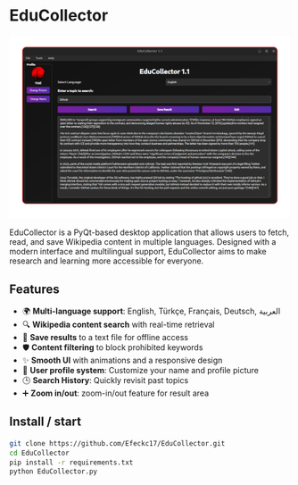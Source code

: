 # EduCollector

![EduCollector Logo](EduCollector.png)

EduCollector is a PyQt-based desktop application that allows users to fetch, read, and save Wikipedia content in multiple languages. Designed with a modern interface and multilingual support, EduCollector aims to make research and learning more accessible for everyone.

## Features
- 🌍 **Multi-language support**: English, Türkçe, Français, Deutsch, العربية
- 🔍 **Wikipedia content search** with real-time retrieval
- 💾 **Save results** to a text file for offline access
- 🛡️ **Content filtering** to block prohibited keywords
- ✨ **Smooth UI** with animations and a responsive design
- 👤 **User profile system**: Customize your name and profile picture
- 🕒 **Search History**: Quickly revisit past topics
- ➕ **Zoom in/out**: zoom-in/out feature for result area  
## Install / start 
   ```bash
   git clone https://github.com/Efeckc17/EduCollector.git
   cd EduCollector
   pip install -r requirements.txt 
   python EduCollector.py 

